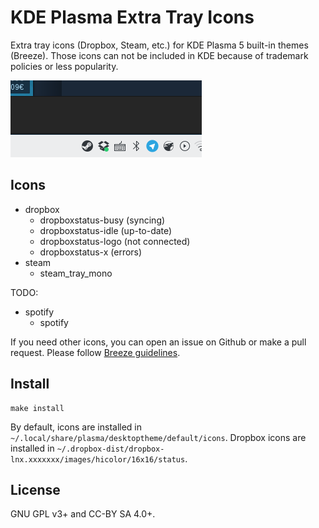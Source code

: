 # KDE Plasma Extra Tray Icons

Extra tray icons (Dropbox, Steam, etc.) for KDE Plasma 5 built-in themes
(Breeze). Those icons can not be included in KDE because of trademark policies
or less popularity.

![Screenshot](screenshot.png)

## Icons

* dropbox
  * dropboxstatus-busy (syncing)
  * dropboxstatus-idle (up-to-date)
  * dropboxstatus-logo (not connected)
  * dropboxstatus-x (errors)
* steam
  * steam_tray_mono

TODO:

* spotify
  * spotify

If you need other icons, you can open an issue on Github or make a pull request.
Please follow [Breeze guidelines](https://community.kde.org/KDE_Visual_Design_Group/HIG/IconDesign).

## Install

```
make install
```

By default, icons are installed in `~/.local/share/plasma/desktoptheme/default/icons`.
Dropbox icons are installed in `~/.dropbox-dist/dropbox-lnx.xxxxxxx/images/hicolor/16x16/status`.

## License

GNU GPL v3+ and CC-BY SA 4.0+.
